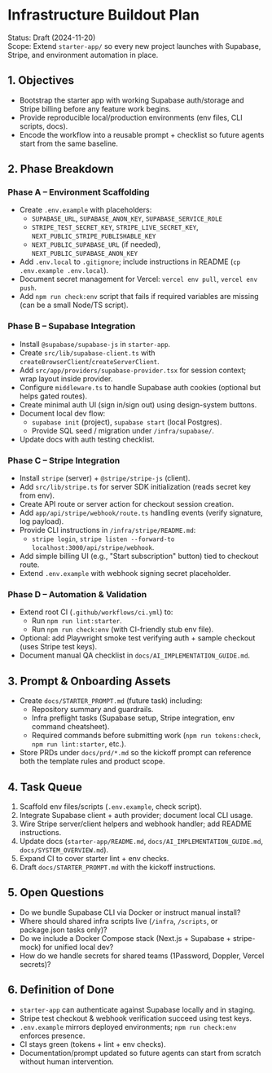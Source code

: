 # Infrastructure Buildout Plan

Status: Draft (2024-11-20)  
Scope: Extend `starter-app/` so every new project launches with Supabase, Stripe, and environment automation in place.

## 1. Objectives
- Bootstrap the starter app with working Supabase auth/storage and Stripe billing before any feature work begins.
- Provide reproducible local/production environments (env files, CLI scripts, docs).
- Encode the workflow into a reusable prompt + checklist so future agents start from the same baseline.

## 2. Phase Breakdown

### Phase A – Environment Scaffolding
- Create `.env.example` with placeholders:
  - `SUPABASE_URL`, `SUPABASE_ANON_KEY`, `SUPABASE_SERVICE_ROLE`
  - `STRIPE_TEST_SECRET_KEY`, `STRIPE_LIVE_SECRET_KEY`, `NEXT_PUBLIC_STRIPE_PUBLISHABLE_KEY`
  - `NEXT_PUBLIC_SUPABASE_URL` (if needed), `NEXT_PUBLIC_SUPABASE_ANON_KEY`
- Add `.env.local` to `.gitignore`; include instructions in README (`cp .env.example .env.local`).
- Document secret management for Vercel: `vercel env pull`, `vercel env push`.
- Add `npm run check:env` script that fails if required variables are missing (can be a small Node/TS script).

### Phase B – Supabase Integration
- Install `@supabase/supabase-js` in `starter-app`.
- Create `src/lib/supabase-client.ts` with `createBrowserClient`/`createServerClient`.
- Add `src/app/providers/supabase-provider.tsx` for session context; wrap layout inside provider.
- Configure `middleware.ts` to handle Supabase auth cookies (optional but helps gated routes).
- Create minimal auth UI (sign in/sign out) using design-system buttons.
- Document local dev flow:
  - `supabase init` (project), `supabase start` (local Postgres).
  - Provide SQL seed / migration under `/infra/supabase/`.
- Update docs with auth testing checklist.

### Phase C – Stripe Integration
- Install `stripe` (server) + `@stripe/stripe-js` (client).
- Add `src/lib/stripe.ts` for server SDK initialization (reads secret key from env).
- Create API route or server action for checkout session creation.
- Add `app/api/stripe/webhook/route.ts` handling events (verify signature, log payload).
- Provide CLI instructions in `/infra/stripe/README.md`:
  - `stripe login`, `stripe listen --forward-to localhost:3000/api/stripe/webhook`.
- Add simple billing UI (e.g., "Start subscription" button) tied to checkout route.
- Extend `.env.example` with webhook signing secret placeholder.

### Phase D – Automation & Validation
- Extend root CI (`.github/workflows/ci.yml`) to:
  - Run `npm run lint:starter`.
  - Run `npm run check:env` (with CI-friendly stub env file).
- Optional: add Playwright smoke test verifying auth + sample checkout (uses Stripe test keys).
- Document manual QA checklist in `docs/AI_IMPLEMENTATION_GUIDE.md`.

## 3. Prompt & Onboarding Assets
- Create `docs/STARTER_PROMPT.md` (future task) including:
  - Repository summary and guardrails.
  - Infra preflight tasks (Supabase setup, Stripe integration, env command cheatsheet).
  - Required commands before submitting work (`npm run tokens:check`, `npm run lint:starter`, etc.).
- Store PRDs under `docs/prd/*.md` so the kickoff prompt can reference both the template rules and product scope.

## 4. Task Queue
1. Scaffold env files/scripts (`.env.example`, check script).
2. Integrate Supabase client + auth provider; document local CLI usage.
3. Wire Stripe server/client helpers and webhook handler; add README instructions.
4. Update docs (`starter-app/README.md`, `docs/AI_IMPLEMENTATION_GUIDE.md`, `docs/SYSTEM_OVERVIEW.md`).
5. Expand CI to cover starter lint + env checks.
6. Draft `docs/STARTER_PROMPT.md` with the kickoff instructions.

## 5. Open Questions
- Do we bundle Supabase CLI via Docker or instruct manual install?
- Where should shared infra scripts live (`/infra`, `/scripts`, or package.json tasks only)?
- Do we include a Docker Compose stack (Next.js + Supabase + stripe-mock) for unified local dev?
- How do we handle secrets for shared teams (1Password, Doppler, Vercel secrets)?

## 6. Definition of Done
- `starter-app` can authenticate against Supabase locally and in staging.
- Stripe test checkout & webhook verification succeed using test keys.
- `.env.example` mirrors deployed environments; `npm run check:env` enforces presence.
- CI stays green (tokens + lint + env checks).
- Documentation/prompt updated so future agents can start from scratch without human intervention.

